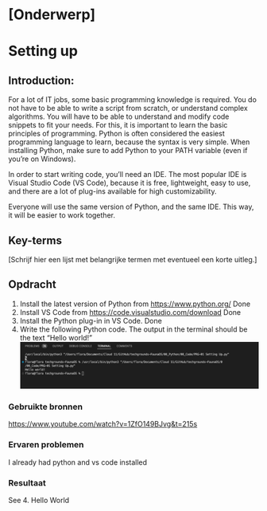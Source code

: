 # [Onderwerp]
# Setting up

## Introduction:
For a lot of IT jobs, some basic programming knowledge is required. You do not have to be able to write a script from scratch, or understand complex algorithms. You will have to be able to understand and modify code snippets to fit your needs.
For this, it is important to learn the basic principles of programming. Python is often considered the easiest programming language to learn, because the syntax is very simple.
When installing Python, make sure to add Python to your PATH variable (even if you’re on Windows).

In order to start writing code, you’ll need an IDE. The most popular IDE is Visual Studio Code (VS Code), because it is free, lightweight, easy to use, and there are a lot of plug-ins available for high customizability.

Everyone will use the same version of Python, and the same IDE. This way, it will be easier to work together.


## Key-terms
[Schrijf hier een lijst met belangrijke termen met eventueel een korte uitleg.]

## Opdracht
1. Install the latest version of Python from https://www.python.org/
Done
2. Install VS Code from https://code.visualstudio.com/download
Done
3. Install the Python plug-in in VS Code.
Done
4. Write the following Python code. The output in the terminal should be the text “Hello world!”
![Hello World!](<../08_Screenshots/Hello World.png>)


### Gebruikte bronnen
https://www.youtube.com/watch?v=1ZfO149BJvg&t=215s

### Ervaren problemen
I already had python and vs code installed

### Resultaat
See 4. Hello World
